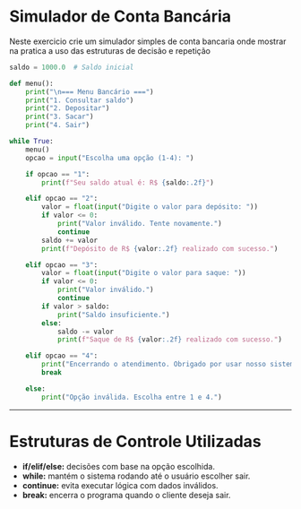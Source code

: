 # Simulador de Conta Bancária

Neste exercicio crie um simulador simples de conta bancaria onde mostrar na pratica a uso das estruturas de decisão e repetição 

``` python
saldo = 1000.0  # Saldo inicial

def menu():
    print("\n=== Menu Bancário ===")
    print("1. Consultar saldo")
    print("2. Depositar")
    print("3. Sacar")
    print("4. Sair")

while True:
    menu()
    opcao = input("Escolha uma opção (1-4): ")

    if opcao == "1":
        print(f"Seu saldo atual é: R$ {saldo:.2f}")

    elif opcao == "2":
        valor = float(input("Digite o valor para depósito: "))
        if valor <= 0:
            print("Valor inválido. Tente novamente.")
            continue
        saldo += valor
        print(f"Depósito de R$ {valor:.2f} realizado com sucesso.")

    elif opcao == "3":
        valor = float(input("Digite o valor para saque: "))
        if valor <= 0:
            print("Valor inválido.")
            continue
        if valor > saldo:
            print("Saldo insuficiente.")
        else:
            saldo -= valor
            print(f"Saque de R$ {valor:.2f} realizado com sucesso.")

    elif opcao == "4":
        print("Encerrando o atendimento. Obrigado por usar nosso sistema.")
        break

    else:
        print("Opção inválida. Escolha entre 1 e 4.")
```

---

# Estruturas de Controle Utilizadas

- **if/elif/else:** decisões com base na opção escolhida.
- **while:** mantém o sistema rodando até o usuário escolher sair.
- **continue:** evita executar lógica com dados inválidos.
- **break:** encerra o programa quando o cliente deseja sair.